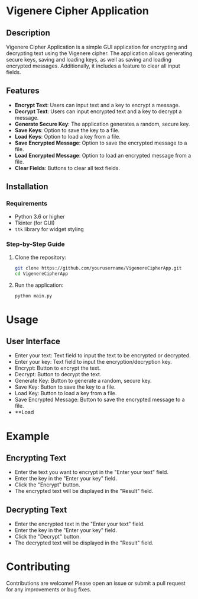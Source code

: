 # Vigenere Cipher Application

## Description

Vigenere Cipher Application is a simple GUI application for encrypting and decrypting text using the Vigenere cipher. The application allows generating secure keys, saving and loading keys, as well as saving and loading encrypted messages. Additionally, it includes a feature to clear all input fields.

## Features

- **Encrypt Text**: Users can input text and a key to encrypt a message.
- **Decrypt Text**: Users can input encrypted text and a key to decrypt a message.
- **Generate Secure Key**: The application generates a random, secure key.
- **Save Keys**: Option to save the key to a file.
- **Load Keys**: Option to load a key from a file.
- **Save Encrypted Message**: Option to save the encrypted message to a file.
- **Load Encrypted Message**: Option to load an encrypted message from a file.
- **Clear Fields**: Buttons to clear all text fields.

## Installation

### Requirements

- Python 3.6 or higher
- Tkinter (for GUI)
- `ttk` library for widget styling

### Step-by-Step Guide

1. Clone the repository:
   ```bash
   git clone https://github.com/yourusername/VigenereCipherApp.git
   cd VigenereCipherApp
2. Run the application:
   ```bash
   python main.py
# Usage
## User Interface

 - Enter your text: Text field to input the text to be encrypted or decrypted.
 - Enter your key: Text field to input the encryption/decryption key.
 - Encrypt: Button to encrypt the text.
 - Decrypt: Button to decrypt the text.
 - Generate Key: Button to generate a random, secure key.
 - Save Key: Button to save the key to a file.
 - Load Key: Button to load a key from a file.
 - Save Encrypted Message: Button to save the encrypted message to a file.
 - **Load

 # Example
 ## Encrypting Text
 - Enter the text you want to encrypt in the "Enter your text" field.
 - Enter the key in the "Enter your key" field.
 - Click the "Encrypt" button.
 - The encrypted text will be displayed in the "Result" field.
## Decrypting Text
 - Enter the encrypted text in the "Enter your text" field.
 - Enter the key in the "Enter your key" field.
 - Click the "Decrypt" button.
 - The decrypted text will be displayed in the "Result" field.

 # Contributing
 
Contributions are welcome! Please open an issue or submit a pull request for any improvements or bug fixes.
